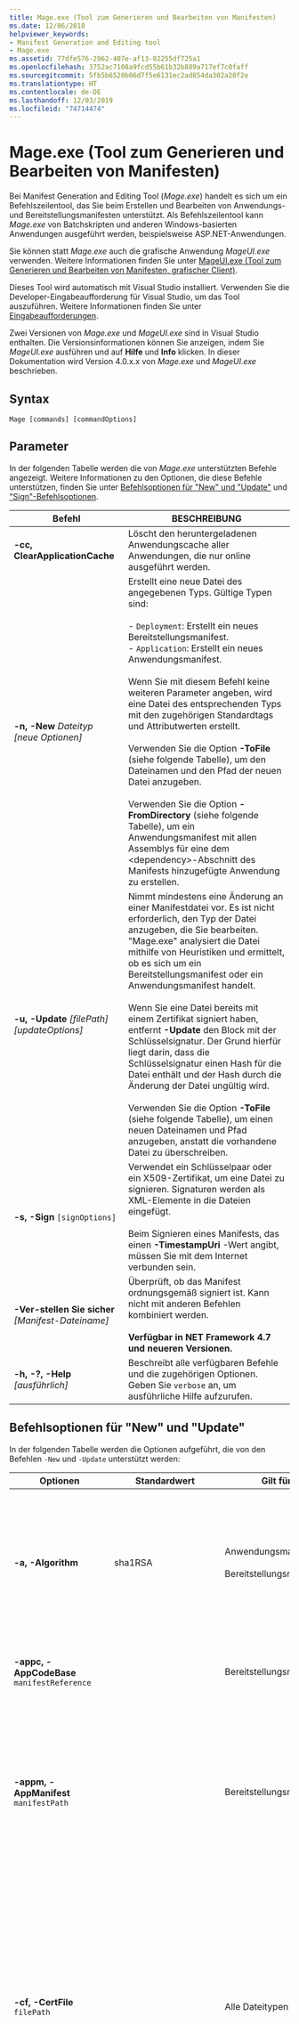 ```yaml
---
title: Mage.exe (Tool zum Generieren und Bearbeiten von Manifesten)
ms.date: 12/06/2018
helpviewer_keywords:
- Manifest Generation and Editing tool
- Mage.exe
ms.assetid: 77dfe576-2962-407e-af13-82255df725a1
ms.openlocfilehash: 3752ac7108a9fcd55b61b32b889a717ef7c0faff
ms.sourcegitcommit: 5fb5b6520b06d7f5e6131ec2ad854da302a28f2e
ms.translationtype: HT
ms.contentlocale: de-DE
ms.lasthandoff: 12/03/2019
ms.locfileid: "74714474"
---
```

# <a name="mageexe-manifest-generation-and-editing-tool"></a>Mage.exe (Tool zum Generieren und Bearbeiten von Manifesten)

Bei Manifest Generation and Editing Tool (*Mage.exe*) handelt es sich um ein Befehlszeilentool, das Sie beim Erstellen und Bearbeiten von Anwendungs- und Bereitstellungsmanifesten unterstützt. Als Befehlszeilentool kann *Mage.exe* von Batchskripten und anderen Windows-basierten Anwendungen ausgeführt werden, beispielsweise ASP.NET-Anwendungen.

Sie können statt *Mage.exe* auch die grafische Anwendung *MageUI.exe* verwenden. Weitere Informationen finden Sie unter [MageUI.exe (Tool zum Generieren und Bearbeiten von Manifesten, grafischer Client)](mageui-exe-manifest-generation-and-editing-tool-graphical-client.md).

Dieses Tool wird automatisch mit Visual Studio installiert. Verwenden Sie die Developer-Eingabeaufforderung für Visual Studio, um das Tool auszuführen. Weitere Informationen finden Sie unter [Eingabeaufforderungen](developer-command-prompt-for-vs.md).

Zwei Versionen von *Mage.exe* und *MageUI.exe* sind in Visual Studio enthalten. Die Versionsinformationen können Sie anzeigen, indem Sie *MageUI.exe* ausführen und auf **Hilfe** und **Info** klicken. In dieser Dokumentation wird Version 4.0.x.x von *Mage.exe* und *MageUI.exe* beschrieben.

## <a name="syntax"></a>Syntax

```console
Mage [commands] [commandOptions]
```

## <a name="parameters"></a>Parameter

In der folgenden Tabelle werden die von *Mage.exe* unterstützten Befehle angezeigt. Weitere Informationen zu den Optionen, die diese Befehle unterstützen, finden Sie unter [Befehlsoptionen für "New" und "Update"](#new-and-update-command-options) und ["Sign"-Befehlsoptionen](#sign-command-options).

|Befehl|BESCHREIBUNG|
|-------------|-----------------|
|**-cc, ClearApplicationCache**|Löscht den heruntergeladenen Anwendungscache aller Anwendungen, die nur online ausgeführt werden.|
|**-n, -New** *Dateityp [neue Optionen]*|Erstellt eine neue Datei des angegebenen Typs. Gültige Typen sind:<br /><br /> -   `Deployment`: Erstellt ein neues Bereitstellungsmanifest.<br />-   `Application`: Erstellt ein neues Anwendungsmanifest.<br /><br /> Wenn Sie mit diesem Befehl keine weiteren Parameter angeben, wird eine Datei des entsprechenden Typs mit den zugehörigen Standardtags und Attributwerten erstellt.<br /><br /> Verwenden Sie die Option **-ToFile** (siehe folgende Tabelle), um den Dateinamen und den Pfad der neuen Datei anzugeben.<br /><br /> Verwenden Sie die Option **-FromDirectory** (siehe folgende Tabelle), um ein Anwendungsmanifest mit allen Assemblys für eine dem \<dependency>-Abschnitt des Manifests hinzugefügte Anwendung zu erstellen.|
|**-u, -Update** *[filePath] [updateOptions]*|Nimmt mindestens eine Änderung an einer Manifestdatei vor. Es ist nicht erforderlich, den Typ der Datei anzugeben, die Sie bearbeiten. "Mage.exe" analysiert die Datei mithilfe von Heuristiken und ermittelt, ob es sich um ein Bereitstellungsmanifest oder ein Anwendungsmanifest handelt.<br /><br /> Wenn Sie eine Datei bereits mit einem Zertifikat signiert haben, entfernt **-Update** den Block mit der Schlüsselsignatur. Der Grund hierfür liegt darin, dass die Schlüsselsignatur einen Hash für die Datei enthält und der Hash durch die Änderung der Datei ungültig wird.<br /><br /> Verwenden Sie die Option **-ToFile** (siehe folgende Tabelle), um einen neuen Dateinamen und Pfad anzugeben, anstatt die vorhandene Datei zu überschreiben.|
|**-s, -Sign** `[signOptions]`|Verwendet ein Schlüsselpaar oder ein X509-Zertifikat, um eine Datei zu signieren. Signaturen werden als XML-Elemente in die Dateien eingefügt.<br /><br /> Beim Signieren eines Manifests, das einen **-TimestampUri** -Wert angibt, müssen Sie mit dem Internet verbunden sein.|
|**-Ver-stellen Sie sicher** *[Manifest-Dateiname]*|Überprüft, ob das Manifest ordnungsgemäß signiert ist. Kann nicht mit anderen Befehlen kombiniert werden. <br/><br/>**Verfügbar in NET Framework 4.7 und neueren Versionen.**|
|**-h, -?, -Help** *[ausführlich]*|Beschreibt alle verfügbaren Befehle und die zugehörigen Optionen. Geben Sie `verbose` an, um ausführliche Hilfe aufzurufen.|

## <a name="new-and-update-command-options"></a>Befehlsoptionen für "New" und "Update"

In der folgenden Tabelle werden die Optionen aufgeführt, die von den Befehlen `-New` und `-Update` unterstützt werden:

|Optionen|Standardwert|Gilt für|BESCHREIBUNG|
|-------------|-------------------|----------------|-----------------|
|**-a, -Algorithm**|sha1RSA|Anwendungsmanifeste,<br /><br /> Bereitstellungsmanifeste|Gibt den Algorithmus an, mit dem Abhängigkeitsdigests generiert werden sollen. Der Wert muss "sha256RSA" oder "sha1RSA" lauten.<br /><br /> Verwenden Sie diese Option mit dem Befehl "-Update". Diese Option wird bei der Verwendung des Befehls "-Sign" ignoriert.|
|**-appc, -AppCodeBase** `manifestReference`||Bereitstellungsmanifeste|Fügt einen URL- oder Dateipfadverweis in die Anwendungsmanifestdatei ein. Dieser Wert muss der vollständige Pfad zum Anwendungsmanifest sein.|
|**-appm, -AppManifest** `manifestPath`||Bereitstellungsmanifeste|Fügt einen Verweis auf das Anwendungsmanifest einer Bereitstellung in das Bereitstellungsmanifest ein.<br /><br /> Die mit `manifestPath` angegebene Datei muss vorhanden sein, andernfalls gibt *Mage.exe* einen Fehler aus. Wenn die Datei, auf die mit `manifestPath` verwiesen wird, kein Anwendungsmanifest ist, gibt *Mage.exe* einen Fehler aus.|
|**-cf, -CertFile** `filePath`||Alle Dateitypen|Gibt den Speicherort eines digitalen X509-Zertifikats zum Signieren eines Manifests oder einer Lizenzdatei an. Diese Option kann in Verbindung mit der Option **-Password** verwendet werden, wenn ein Zertifikat ein Kennwort für Personal Information Exchange (PFX)-Dateien erfordert. Ab .NET Framework 4.7 ist, wenn die Datei keinen privaten Schlüssel enthält, eine Kombination der Optionen **-CryptoProvider** und **-KeyContainer** erforderlich.<br/><br/>Ab .NET Framework 4.6.2 signiert *Mage.exe* Manifeste mit CNG- sowie CAPI-Zertifikaten.|
|**-ch, -CertHash** `hashSignature`||Alle Dateitypen|Der Hash eines im persönlichen Zertifikatspeicher des Clientcomputers gespeicherten digitalen Zertifikats. Dieser entspricht der Zeichenfolge des Fingerabdrucks eines digitalen Zertifikats, das in der Zertifikatkonsole von Windows angezeigt wird.<br /><br /> `hashSignature` kann groß oder klein geschrieben werden und als einzelne Zeichenfolge oder so angegeben werden, dass die einzelnen Oktette des Fingerabdrucks durch Leerzeichen getrennt sind und der vollständige Fingerabdruck in Anführungszeichen eingeschlossen ist.|
|**-csp, -CryptoProvider** `provider-name`||Alle Dateitypen|Gibt den Namen eines Kryptografiedienstanbieters (Cryptographic Service Provider,CSP) an, der den privaten Schlüsselcontainer enthält. Diese Option erfordert die Option **-KeyContainer**.<br/><br/>Diese Option ist ab .NET Core 4.7 verfügbar.|
|**-fd, -FromDirectory** `directoryPath`||Anwendungsmanifeste,|Füllt das Anwendungsmanifest mit Beschreibungen aller Assemblys und Dateien im `directoryPath`, einschließlich aller Unterverzeichnisse, wobei `directoryPath` das Verzeichnis ist, das die bereitzustellende Anwendung enthält. Bei jeder Datei im Verzeichnis stellt *Mage.exe* fest, ob es sich bei der Datei um eine Assembly oder eine statische Datei handelt. Bei einer Assembly wird der Anwendung ein `<dependency>` -Tag und ein `installFrom` -Attribut mit dem Assemblynamen, der CodeBase und der Version hinzugefügt. Bei einer statischen Datei wird ein `<file>` -Tag hinzugefügt. *Mage.exe* verwendet zudem einige einfache Heuristiken zum Ermitteln der zentralen ausführbaren Datei für die Anwendung und kennzeichnet diese als Einstiegspunkt der ClickOnce-Anwendung im Manifest.<br /><br /> *Mage.exe* markiert nie automatisch eine Datei als „Datendatei“. Sie müssen dies manuell durchführen. Weitere Informationen finden Sie unter [Vorgehensweise: Einschließen einer Datendatei in eine ClickOnce-Anwendung](/visualstudio/deployment/how-to-include-a-data-file-in-a-clickonce-application).<br /><br /> *Mage.exe* generiert zudem einen Hash für jede Datei auf Grundlage ihrer Größe. ClickOnce verwendet diese Hashes, um sicherzustellen, dass die Dateien der Bereitstellung seit Erstellung des Manifests nicht manipuliert wurden. Falls sich Dateien in der Bereitstellung ändern, können Sie *Mage.exe* mit dem Befehl **-Update** und der Option **-FromDirectory** ausführen. Auf diese Weise werden die Hashes und die Assemblyversionen aller Dateien, auf die verwiesen wird, aktualisiert.<br /><br /> **-FromDirectory** schließt alle Dateien in allen Unterverzeichnissen ein, die im `directoryPath`gefunden werden.<br /><br /> Wenn Sie **-FromDirectory** mit dem Befehl **-Update** verwenden, entfernt *Mage.exe* alle Dateien im Anwendungsmanifest, die im Verzeichnis nicht mehr vorhanden sind.|
|**-if, -IconFile**  `filePath`||Anwendungsmanifeste,|Gibt den vollständigen Pfad zu einer ICO-Symboldatei an. Dieses Symbol wird neben dem Anwendungsnamen im Startmenü und im zugehörigen Eintrag unter "Software" angezeigt. Wenn kein Symbol angegeben wird, wird ein Standardsymbol verwendet.|
|**-ip, -IncludeProviderURL**  `url`|true|Bereitstellungsmanifeste|Gibt an, ob das Bereitstellungsmanifest den von **-ProviderURL**festgelegten Wert für den Updatespeicherort enthält.|
|**-i, -Install** `willInstall`|true|Bereitstellungsmanifeste|Gibt an, ob die ClickOnce-Anwendung auf dem lokalen Computer installiert oder ob sie über das Web ausgeführt werden soll. Wenn eine Anwendung installiert wird, wird diese im **Startmenü** von Windows angezeigt. Gültige Werte sind "true" oder "t" und "false" oder "f".<br /><br /> Wenn Sie die Option **-MinVersion** angeben und ein Benutzer eine ältere Version als jene installiert hat, die **-MinVersion** entspricht, wird die Anwendung zur Installation gezwungen, unabhängig von dem Wert, den Sie an **-Install**übergeben.<br /><br /> Diese Option kann nicht mit der Option **-BrowserHosted** verwendet werden. Wenn Sie beide Optionen für das gleiche Manifest angeben, wird ein Fehler ausgelöst.|
|**-kc, -KeyContainer** `name`||Alle Dateitypen|Gibt den Schlüsselcontainer an, der den Namen für den privaten Schlüssel enthält. Diese Option erfordert die Option **CryptoProvider**.<br/><br/>Diese Option ist ab .NET Core 4.7 verfügbar.|
|**-mv, -MinVersion**  `[version]`|Die im ClickOnce-Bereitstellungsmanifest aufgeführte Version, wie im Flag **-Version** angegeben.|Bereitstellungsmanifeste|Die Version dieser Anwendung, die ein Benutzer mindestens ausführen muss. Dieses Flag macht die genannte Version der Anwendung zu einem erforderlichen Update. Wenn Sie eine Version Ihres Produkts mit einer wichtigen Änderung oder einer Korrektur eines schwerwiegenden Sicherheitsmangels freigeben, können Sie mithilfe dieses Flags angeben, dass das Update installiert werden muss und der Benutzer keine früheren Versionen mehr ausführen kann.<br /><br /> `version` weist dieselbe Semantik wie das Argument für das Flag **-Version** auf.|
|**-n, -Name** `nameString`|Bereitstellen|Alle Dateitypen|Der Name, der zum Angeben der Anwendung verwendet wird. ClickOnce verwendet diesen Namen zum Identifizieren der Anwendung im **Startmenü** (wenn die Anwendung so konfiguriert ist, dass sie sich selbst installiert) und in Dialogfeldern zum Erweitern von Berechtigungen. **Hinweis**:  Wenn Sie ein vorhandenes Manifest aktualisieren und keinen Herausgebernamen mit dieser Option angeben, aktualisiert *Mage.exe* das Manifest mit dem auf dem Computer definierten Organisationsnamen. Zur Verwendung eines anderen Namens müssen Sie diese Option verwenden und den gewünschten Herausgebernamen angeben.|
|**-pwd, -Password** `passwd`||Alle Dateitypen|Das Kennwort, das zum Signieren eines Manifests mit einem digitalen Zertifikat verwendet wird. Muss zusammen mit der Option **-CertFile** verwendet werden.|
|**-p, Processor** `processorValue`|MSIL|Anwendungsmanifeste,<br /><br /> Bereitstellungsmanifeste|Die Mikroprozessorarchitektur, auf der diese Verteilung ausgeführt wird. Dieser Wert muss angegeben werden, wenn Sie eine oder mehrere Installationen vorbereiten, deren Assemblys für einen bestimmten Mikroprozessor vorkompiliert wurden. Gültige Werte sind u.a. `msil`, `x86`, `ia64`und `amd64`. `msil` steht für Microsoft Intermediate Language. Alle Ihre Assemblys sind daher plattformunabhängig und werden bei der ersten Ausführung der Anwendung von der Common Language Runtime (CLR) just in time kompiliert.|
|**-pu,** **-ProviderURL** `url`||Bereitstellungsmanifeste|Gibt die URL an, die ClickOnce auf Anwendungsupdates überprüft.|
|**-pub, -Publisher** `publisherName`||Anwendungsmanifeste,<br /><br /> Bereitstellungsmanifeste|Fügt den Herausgebernamen zum Beschreibungselement des Bereitstellungs- oder Anwendungsmanifests hinzu. Bei Verwendung mit einem Anwendungsmanifest muss **-UseManifestForTrust** zudem mit dem Wert TRUE oder T angegeben werden. Andernfalls verursacht dieser Parameter einen Fehler.|
|**-s, -SupportURL**  `url`||Anwendungsmanifeste,<br /><br /> Bereitstellungsmanifeste|Gibt den Link an, der unter "Software" für die ClickOnce-Anwendung angezeigt wird.|
|**-ti, -TimestampUri** `uri`||Anwendungsmanifeste,<br /><br /> Bereitstellungsmanifeste|Die URL eines digitalen Zeitstempeldiensts. Der Zeitstempel für Manifeste verhindert, dass Sie ein Manifest neu signieren müssen, wenn das digitale Zertifikat abläuft, bevor Sie die nächste Version der Anwendung bereitstellen. Weitere Informationen finden Sie unter [Mitglieder des Windows-Programms für Stammzertifikate](https://docs.microsoft.com/previous-versions/windows/it-pro/windows-server-2012-R2-and-2012/dn265983(v=ws.11)).|
|**-t, -ToFile** `filePath`|-   New:<br />-   Deployment: deploy.application<br />-   Application: application.exe.manifest<br />-   Update:<br />-   Die Eingabedatei.|Alle Dateitypen|Gibt den Ausgabepfad der Datei an, die erstellt oder geändert wurde.<br /><br /> Wenn **-ToFile** bei Verwendung von **-New**nicht angegeben wird, wird die Ausgabe in das aktuelle Arbeitsverzeichnis geschrieben. Wenn **-ToFile** bei Verwendung von **-Update** nicht angegeben wird, schreibt *Mage.exe* die Datei zurück in die Eingabedatei.|
|**-tr, -TrustLevel** `level`|Auf Grundlage der Zone, in der sich die Anwendungs-URL befindet|Anwendungsmanifeste,|Die Vertrauensebene, die der Anwendung auf Clientcomputern gewährt wird. Zu den gültigen Werten zählen "Internet", "Intranet" und "FullTrust".|
|**-um, -UseManifestForTrust** `willUseForTrust`|False|Anwendungsmanifeste,|Gibt an, ob für Entscheidungen über die Vertrauenswürdigkeit die digitale Signatur des Anwendungsmanifests verwendet wird, wenn die Anwendung auf dem Client ausgeführt wird. Wenn Sie "true" oder "t" angeben, wird das Anwendungsmanifest für Entscheidungen über die Vertrauenswürdigkeit verwendet. Bei Angabe von "false" oder "f" wird die Signatur des Bereitstellungsmanifests verwendet.|
|**-v, -Version** `versionNumber`|1.0.0.0|Anwendungsmanifeste,<br /><br /> Bereitstellungsmanifeste|Die Version der Bereitstellung. Das Argument muss eine gültige Versionszeichenfolge im Format „*N.N.N.N*“ sein, wobei „*N*“ eine ganze 32-Bit-Zahl ohne Vorzeichen sein muss.|
|**-wpf, -WPFBrowserApp**  `isWPFApp`|False|Anwendungsmanifeste,<br /><br /> Bereitstellungsmanifeste|Verwenden Sie dieses Flag nur für Windows Presentation Foundation-Anwendungen (WPF), die in Internet Explorer gehostet werden, nicht für eigenständig ausführbare Dateien. Gültige Werte sind "true" oder "t" und "false" oder "f".<br /><br /> Fügt für Anwendungsmanifeste das `hostInBrowser` -Attribut unter dem `entryPoint` -Element des Anwendungsmanifests ein.<br /><br /> Legt für Bereitstellungsmanifeste für das `install` -Attribut im `deployment` -Element den Wert "false" fest und speichert das Bereitstellungsmanifest mit der Erweiterung ".xbap". Wenn dieses Argument zusammen mit dem Argument **-Install** angeben wird, wird ein Fehler ausgelöst, da eine im Browser gehostete Anwendung keine installierte Offlineanwendung sein darf.|

## <a name="sign-command-options"></a>Sign-Befehlsoptionen

In der folgenden Tabelle werden die Optionen angezeigt, die von dem Befehl `-Sign` unterstützt werden und für alle Dateitypen gelten.

|Optionen|BESCHREIBUNG|
|-------------|-----------------|
|**-cf, -CertFile** `filePath`|Gibt den Speicherort eines digitalen Zertifikats zum Signieren eines Manifests an. Diese Option kann in Verbindung mit der Option **-Password** verwendet werden, wenn ein Zertifikat ein Kennwort für Personal Information Exchange (PFX)-Dateien erfordert. Ab .NET Framework 4.7 ist, wenn die Datei keinen privaten Schlüssel enthält, eine Kombination der Optionen **-CryptoProvider** und **-KeyContainer** erforderlich.<br/><br/>Ab .NET Framework 4.6.2 signiert *Mage.exe* Manifeste mit CNG- sowie CAPI-Zertifikaten.|
|**-ch, -CertHash** `hashSignature`|Der Hash eines im persönlichen Zertifikatspeicher des Clientcomputers gespeicherten digitalen Zertifikats. Dieser entspricht der Eigenschaft "Fingerabdruck" eines digitalen Zertifikats, das in der Zertifikatkonsole von Windows angezeigt wird.<br /><br /> `hashSignature` kann groß oder klein geschrieben werden und als einzelne Zeichenfolge oder so angegeben werden, dass die einzelnen Oktette des Fingerabdrucks durch Leerzeichen getrennt sind und der vollständige Fingerabdruck in Anführungszeichen eingeschlossen ist.|
**-csp, -CryptoProvider** `provider-name`|Gibt den Namen eines Kryptografiedienstanbieters (Cryptographic Service Provider,CSP) an, der den privaten Schlüsselcontainer enthält. Diese Option erfordert die Option **-KeyContainer**.<br/><br/>Diese Option ist ab .NET Core 4.7 verfügbar.|
|**-kc, -KeyContainer** `name`|Gibt den Schlüsselcontainer an, der den Namen für den privaten Schlüssel enthält. Diese Option erfordert die Option **CryptoProvider**.<br/><br/>Diese Option ist ab .NET Core 4.7 verfügbar.|
|**-pwd, -Password** `passwd`|Das Kennwort, das zum Signieren eines Manifests mit einem digitalen Zertifikat verwendet wird. Muss zusammen mit der Option **-CertFile** verwendet werden.|
|**-t, -ToFile** `filePath`|Gibt den Ausgabepfad der Datei an, die erstellt oder geändert wurde.|

## <a name="remarks"></a>Anmerkungen

Bei allen Argumenten für *Mage.exe* wird nicht zwischen Groß- und Kleinschreibung unterschieden. Befehlen und Optionen kann ein Strich (-) oder ein Schrägstrich (/) als Präfix vorangestellt werden.

Alle mit dem Befehl **-Sign** verwendeten Argumente können jederzeit auch mit den Befehlen **-New** und **-Update** verwendet werden. Folgende Befehle sind gleichwertig.

```console
mage -Sign c:\HelloWorldDeployment\HelloWorld.deploy -CertFile cert.pfx
mage -Update c:\HelloWorldDeployment\HelloWorld.deploy -CertFile cert.pfx
```

> [!NOTE]
> Ab Version 4.6.2 von .NET Framework werden auch CNG-Zertifikate unterstützt.

 Das Signieren sollte zum Schluss erfolgen, da ein signiertes Dokument einen Hash der Datei verwendet, um zu überprüfen, ob die Signatur für das Dokument gültig ist. Wenn Sie Änderungen an einer signierten Datei vornehmen, müssen Sie sie erneut signieren. Wenn Sie ein Dokument signieren, das bereits signiert wurde, ersetzt *Mage.exe* die alte Signatur durch die neue Signatur.

 Wenn Sie ein Bereitstellungsmanifest mithilfe der Option **-AppManifest** füllen, geht *Mage.exe* davon aus, dass sich das Anwendungsmanifest im selben Verzeichnis wie das Bereitstellungsmanifest befindet, und zwar in einem Unterverzeichnis, das nach der aktuellen Bereitstellungsversion benannt ist. Das Bereitstellungsmanifest wird entsprechend konfiguriert. Wenn sich das Anwendungsmanifest in einem anderen Verzeichnis befinden soll, verwenden Sie die Option **-AppCodeBase** , um das alternative Verzeichnis festzulegen.

 Das Bereitstellungs- und das Anwendungsmanifest müssen signiert werden, bevor Sie die Anwendung bereitstellen. Einen Leitfaden zum Signieren von Manifesten finden Sie unter [Trusted Application Deployment Overview](/visualstudio/deployment/trusted-application-deployment-overview).

 Die Option **-TrustLevel** für Anwendungsmanifeste beschreibt den Berechtigungssatz, der für eine Anwendung erforderlich ist, damit sie auf dem Clientcomputer ausgeführt werden kann. Standardmäßig wird Anwendungen auf Grundlage der *Zone* , in der sich die zugehörige URL befindet, eine Vertrauensebene zugewiesen. Anwendungen, die über ein Unternehmensnetzwerk bereitgestellt werden, werden in der Regel in der Intranetzone platziert. Anwendungen, die über das Internet bereitgestellt werden, werden in der Internetzone platziert. In beiden Sicherheitszonen wird der Zugriff der Anwendung auf lokale Ressourcen eingeschränkt, wobei für die Intranetzone etwas geringere Einschränkungen der Berechtigungen gelten als für die Internetzone. Anwendungen in der FullTrust-Zone wird vollständiger Zugriff auf die lokalen Ressourcen eines Computers gewährt. Wenn Sie mithilfe der Option **-TrustLevel** eine Anwendung in dieser Zone platzieren, fordert die Trust-Manager-Komponente der CLR den Benutzer auf, anzugeben, ob diese höhere Vertrauensebene gewährt werden soll. Bei Bereitstellung der Anwendung über ein Unternehmensnetzwerk können Sie die Vertrauensebene der Anwendung mithilfe der Bereitstellung vertrauenswürdiger Anwendungen erhöhen, ohne dazu den Benutzer auffordern zu müssen.

 Anwendungsmanifeste unterstützen zudem benutzerdefinierte Trust-Abschnitte. Auf diese Weise kann die Anwendung das Sicherheitsprinzip der geringsten Berechtigung einhalten, da Sie das Manifest so konfigurieren können, dass nur genau die Berechtigungen angefordert werden, die zum Ausführen der Anwendung erforderlich sind. *Mage.exe* bietet keine direkte Unterstützung für das Hinzufügen eines benutzerdefinierten Trust-Abschnitts. Sie können einen solchen Abschnitt mit einem Text-Editor, einem XML-Parser oder dem grafischen Tool *MageUI.exe* hinzufügen. Weitere Informationen zum Hinzufügen benutzerdefinierter Trust-Abschnitte mit *MageUI.exe* finden Sie unter [MageUI.exe (Manifest Generation and Editing Tool, grafischer Client)](mageui-exe-manifest-generation-and-editing-tool-graphical-client.md).

Visual Studio 2017 enthält Version 4.6.1 von *Mage.exe*. Manifeste, die mit dieser Version von *Mage.exe* erstellt werden, sind an .NET Framework 4 ausgerichtet. Für die Verwendung früherer Versionen von .NET Framework verwenden Sie eine frühere Version von *Mage.exe*.

Beim Hinzufügen oder Entfernen von Assemblys aus einem vorhandenen Manifest oder beim erneuten Signieren eines vorhandenen Manifests wird das Manifest nicht von *Mage.exe* für die Verwendung von .NET Framework 4 aktualisiert.

In den folgenden Tabellen werden diese Funktionen und Einschränkungen aufgeführt:

|Manifestversion|Vorgang|Mage v2.0|Mage v4.0|
|----------------------|---------------|---------------|---------------|
|Manifest für Anwendungen, für die als Ziel Version 2.0 oder 3.x von .NET Framework verwendet wird|Öffnen|OK|OK|
||Schließen|OK|OK|
||Speichern|OK|OK|
||Erneut signieren|OK|OK|
||Neu|OK|Nicht unterstützt|
||Aktualisieren (siehe unten)|OK|OK|
|Manifest für Anwendungen, für die als Ziel Version 4 von .NET Framework verwendet wird|Öffnen|OK|OK|
||Schließen|OK|OK|
||Speichern|OK|OK|
||Erneut signieren|OK|OK|
||Neu|Nicht unterstützt|OK|
||Aktualisieren (siehe unten)|Nicht unterstützt|OK|

|Manifestversion|Details zum Aktualisierungsvorgang|Mage v2.0|Mage v4.0|
|----------------------|------------------------------|---------------|---------------|
|Manifest für Anwendungen, für die als Ziel Version 2.0 oder 3.x von .NET Framework verwendet wird|Ändern einer Assembly|OK|OK|
||Hinzufügen einer Assembly|OK|OK|
||Entfernen einer Assembly|OK|OK|
|Manifest für Anwendungen, für die als Ziel Version 4 von .NET Framework verwendet wird|Ändern einer Assembly|Nicht unterstützt|OK|
||Hinzufügen einer Assembly|Nicht unterstützt|OK|
||Entfernen einer Assembly|Nicht unterstützt|OK|

 MageUI.exe erstellt neue Manifeste, die als Zielversion das .NET Framework 4 Client Profile haben. ClickOnce-Anwendungen, die .NET Framework 4 Client Profile als Ziel verwenden, können sowohl mit .NET Framework 4 Client Profile als auch mit der Vollversion von .NET Framework 4 ausgeführt werden. Wenn für die Anwendung als Ziel die Vollversion von .NET Framework 4 verwendet wird und eine Ausführung unter dem .NET Framework 4 Client Profile nicht möglich ist, entfernen Sie das Clientelement `<framework>` mit einem Text-Editor, und signieren Sie das Manifest erneut.

Es folgt ein Beispiel eines `<framework>`-Elements mit dem .NET Framework 4 Client Profile als Ziel:

```xml
<framework targetVersion="4.0" profile="client" supportedRuntime="4.0.20506" />
```

## <a name="examples"></a>Beispiele

Im folgenden Beispiel wird die Benutzeroberfläche von Mage (*MageUI.exe*) geöffnet.

```console
mage
```

In den folgenden Beispielen werden ein Standardbereitstellungsmanifest und ein Standardanwendungsmanifest erstellt. Diese Dateien werden alle im aktuellen Arbeitsverzeichnis unter den Namen deploy.application bzw. application.exe.manifest erstellt.

```console
mage -New Deployment
mage -New Application
```

Im folgenden Beispiel wird ein mit allen Assemblys und Ressourcendateien aus dem aktuellen Verzeichnis gefülltes Anwendungsmanifest erstellt.

```console
mage -New Application -FromDirectory . -Version 1.0.0.0
```

Im folgenden Beispiel wird das vorherige Beispiel fortgesetzt, indem der Bereitstellungsname und der Zielmikroprozessor angegeben werden. Zudem wird eine URL angegeben, unter der ClickOnce nach Updates sucht.

```console
mage -New Application -FromDirectory . -Name "Hello, World! Application" -Version 1.0.0.0 -Processor "x86" -ProviderUrl http://internalserver/HelloWorld/
```

Das folgende Beispiel veranschaulicht, wie Sie ein Manifestpaar für die Bereitstellung einer WPF-Anwendung erstellen, die in Internet Explorer gehostet wird.

```console
mage -New Application -FromDirectory . -Version 1.0.0.0 -WPFBrowserApp true
mage -New Deployment -AppManifest 1.0.0.0\application.manifest -WPFBrowserApp true
```

Im folgenden Beispiel wird ein mit allen Assemblys und Ressourcendateien aus dem aktuellen Verzeichnis gefülltes Anwendungsmanifest erstellt und signiert.

```console
mage -New Application -FromDirectory . -Version 1.0.0.0 -KeyContainer keypair.snk -CryptoProvider "Microsoft Enhanced Cryptographic Provider v1.0"
```

Im folgenden Beispiel wird ein Bereitstellungsmanifest mit Informationen aus einem Anwendungsmanifest aktualisiert. Dann wird die CodeBase für den Speicherort des Anwendungsmanifests festgelegt.

```console
mage -Update HelloWorld.deploy -AppManifest 1.0.0.0\application.manifest -AppCodeBase http://internalserver/HelloWorld.deploy
```

Im folgenden Beispiel wird das Bereitstellungsmanifest so bearbeitet, dass ein Update der installierten Version des Benutzers erzwungen wird.

```console
mage -Update c:\HelloWorldDeployment\HelloWorld.deploy -MinVersion 1.1.0.0
```

Im folgenden Beispiel wird das Bereitstellungsmanifest angewiesen, das Anwendungsmanifest aus einem anderen Verzeichnis abzurufen.

```console
mage -Update HelloWorld.deploy -AppCodeBase http://anotherserver/HelloWorld/1.1.0.0/
```

Im folgenden Beispiel wird ein vorhandenes Bereitstellungsmanifest mithilfe eines digitalen Zertifikats im aktuellen Arbeitsverzeichnis signiert.

```console
mage -Sign deploy.application -CertFile cert.pfx -Password <passwd>
```

Im folgenden Beispiel wird ein vorhandenes Bereitstellungsmanifest mithilfe eines digitalen Zertifikats und eines privaten Schlüssels im aktuellen Arbeitsverzeichnis signiert.

```console
mage -Sign deploy.application -CertFile cert.pfx -KeyContainer keyfile.snk -CryptoProvider "Microsoft Enhanced Cryptographic Provider v1.0"
```

## <a name="see-also"></a>Siehe auch

- [ClickOnce-Sicherheit und Bereitstellung](/visualstudio/deployment/clickonce-security-and-deployment)
- [Exemplarische Vorgehensweise: Manuelles Bereitstellen einer ClickOnce-Anwendung](/visualstudio/deployment/walkthrough-manually-deploying-a-clickonce-application)
- [Überblick über die Bereitstellung vertrauenswürdiger Anwendungen](/visualstudio/deployment/trusted-application-deployment-overview)
- [MageUI.exe (Tool zum Generieren und Bearbeiten von Manifesten, grafischer Client)](mageui-exe-manifest-generation-and-editing-tool-graphical-client.md)
- [Eingabeaufforderungen](developer-command-prompt-for-vs.md)
